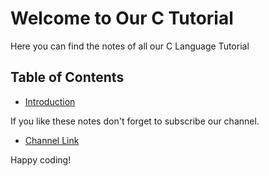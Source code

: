 # Welcome to Our C Tutorial
Here you can find the notes of all our C Language Tutorial

## Table of Contents
- [Introduction]([https://studio.youtube.com/channel/UCVOoprPE3gpCgWBPE-0am1w](https://github.com/codewithrsa/C-Tutorial/blob/main/notes/introduction.md))

If you like these notes don't forget to subscribe our channel.
- [Channel Link](https://www.youtube.com/channel/UCVOoprPE3gpCgWBPE-0am1w)

Happy coding!
